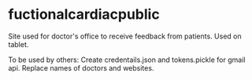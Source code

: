 # fuctionalcardiacpublic
Site used for doctor's office to receive feedback from patients. Used on tablet.

To be used by others:
Create credentails.json and tokens.pickle for gmail api.
Replace names of doctors and websites.
